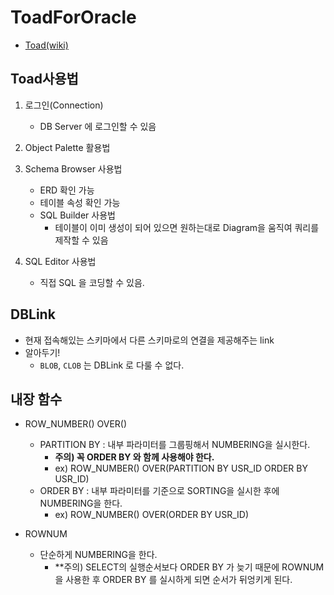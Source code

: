 # ToadForOracle
- [Toad(wiki)](https://ko.wikipedia.org/wiki/TOAD)

## Toad사용법

1. 로그인(Connection)
   - DB Server 에 로그인할 수 있음

2. Object Palette 활용법

3. Schema Browser 사용법
   - ERD 확인 가능
   - 테이블 속성 확인 가능
   - SQL Builder 사용법
     - 테이블이 이미 생성이 되어 있으면 원하는대로 Diagram을 움직여 쿼리를 제작할 수 있음

4. SQL Editor 사용법
   - 직접 SQL 을 코딩할 수 있음.

## DBLink

- 현재 접속해있는 스키마에서 다른 스키마로의 연결을 제공해주는 link
- 알아두기!
  - ``BLOB``, ``CLOB`` 는 DBLink 로 다룰 수 없다.

## 내장 함수

- ROW_NUMBER() OVER()
  - PARTITION BY : 내부 파라미터를 그룹핑해서 NUMBERING을 실시한다.
    - **주의) 꼭 ORDER BY 와 함께 사용해야 한다.**
    - ex) ROW_NUMBER() OVER(PARTITION BY USR_ID ORDER BY USR_ID)
  - ORDER BY : 내부 파라미터를 기준으로 SORTING을 실시한 후에 NUMBERING을 한다.
    - ex) ROW_NUMBER() OVER(ORDER BY USR_ID)

- ROWNUM
  - 단순하게 NUMBERING을 한다.
    - **주의) SELECT의 실행순서보다 ORDER BY 가 늦기 때문에 ROWNUM을 사용한 후 ORDER BY 를 실시하게 되면 순서가 뒤엉키게 된다.
  
